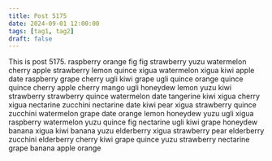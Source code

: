 ```yaml
---
title: Post 5175
date: 2024-09-01 12:00:00
tags: [tag1, tag2]
draft: false
---
```

This is post 5175.
raspberry
orange
fig
fig
strawberry
yuzu
watermelon
cherry
apple
strawberry
lemon
quince
xigua
watermelon
xigua
kiwi
apple
date
raspberry
grape
cherry
ugli
kiwi
grape
ugli
quince
orange
quince
quince
cherry
apple
cherry
mango
ugli
honeydew
lemon
yuzu
kiwi
strawberry
strawberry
quince
watermelon
date
tangerine
kiwi
xigua
cherry
xigua
nectarine
zucchini
nectarine
date
kiwi
pear
xigua
strawberry
quince
zucchini
watermelon
grape
date
orange
lemon
honeydew
yuzu
ugli
xigua
raspberry
watermelon
yuzu
quince
fig
nectarine
ugli
kiwi
grape
honeydew
banana
xigua
kiwi
banana
yuzu
elderberry
xigua
strawberry
pear
elderberry
zucchini
elderberry
cherry
kiwi
grape
quince
yuzu
strawberry
nectarine
grape
banana
apple
orange
